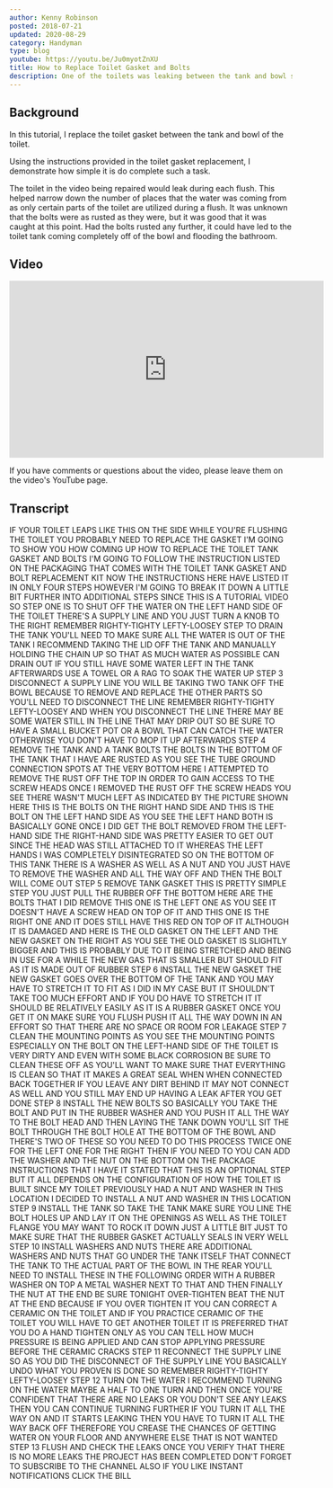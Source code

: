 ```yaml
---
author: Kenny Robinson
posted: 2018-07-21
updated: 2020-08-29
category: Handyman
type: blog
youtube: https://youtu.be/Ju0myotZnXU
title: How to Replace Toilet Gasket and Bolts
description: One of the toilets was leaking between the tank and bowl section. Thus I made a video showing how to replace the gasket between the two.
---
```


## Background

In this tutorial, I replace the toilet gasket between the tank and bowl of the toilet. 

Using the instructions provided in the toilet gasket replacement, I demonstrate how simple it is do complete such a task. 

The toilet in the video being repaired would leak during each flush. This helped narrow down 
the number of places that the water was coming from as only certain parts of the toilet are 
utilized during a flush.  It was unknown that the bolts were as rusted as they were, but it 
was good that it was caught at this point. Had the bolts rusted any further, it could have 
led to the toilet tank coming completely off of the bowl and flooding the bathroom. 

## Video

<iframe width="560" height="315" src="https://www.youtube.com/embed/Ju0myotZnXU" frameborder="0" 
allow="autoplay; encrypted-media" allowfullscreen class="youtube"></iframe>
 
If you have comments or questions about the video, please leave them on the video's YouTube page.

## Transcript

IF YOUR TOILET LEAPS LIKE THIS ON THE
SIDE WHILE YOU'RE FLUSHING THE TOILET
YOU PROBABLY NEED TO REPLACE THE GASKET
I'M GOING TO SHOW YOU HOW COMING UP HOW
TO REPLACE THE TOILET TANK GASKET AND
BOLTS I'M GOING TO FOLLOW THE
INSTRUCTION LISTED ON THE PACKAGING THAT
COMES WITH THE TOILET TANK GASKET AND
BOLT REPLACEMENT KIT NOW THE
INSTRUCTIONS HERE HAVE LISTED IT IN ONLY
FOUR STEPS HOWEVER I'M GOING TO BREAK IT
DOWN A LITTLE BIT FURTHER INTO
ADDITIONAL STEPS SINCE THIS IS A
TUTORIAL VIDEO SO STEP ONE IS TO SHUT
OFF THE WATER ON THE LEFT HAND SIDE OF
THE TOILET THERE'S A SUPPLY LINE AND YOU
JUST TURN A KNOB TO THE RIGHT REMEMBER
RIGHTY-TIGHTY LEFTY-LOOSEY STEP TO DRAIN
THE TANK YOU'LL NEED TO MAKE SURE ALL
THE WATER IS OUT OF THE TANK I RECOMMEND
TAKING THE LID OFF THE TANK AND MANUALLY
HOLDING THE CHAIN UP SO THAT AS MUCH
WATER AS POSSIBLE CAN DRAIN OUT IF YOU
STILL HAVE SOME WATER LEFT IN THE TANK
AFTERWARDS USE A TOWEL OR A RAG TO SOAK
THE WATER UP STEP 3
DISCONNECT A SUPPLY LINE YOU WILL BE
TAKING TWO TANK OFF THE BOWL BECAUSE TO
REMOVE AND REPLACE THE OTHER PARTS SO
YOU'LL NEED TO DISCONNECT THE LINE
REMEMBER RIGHTY-TIGHTY LEFTY-LOOSEY AND
WHEN YOU DISCONNECT THE LINE THERE MAY
BE SOME WATER STILL IN THE LINE THAT MAY
DRIP OUT SO BE SURE TO HAVE A SMALL
BUCKET POT OR A BOWL THAT CAN CATCH THE
WATER OTHERWISE YOU DON'T HAVE TO MOP IT
UP AFTERWARDS STEP 4 REMOVE THE TANK AND
A TANK BOLTS THE BOLTS IN THE BOTTOM OF
THE TANK THAT I HAVE ARE RUSTED AS YOU
SEE THE TUBE GROUND CONNECTION SPOTS AT
THE VERY BOTTOM HERE I ATTEMPTED TO
REMOVE THE RUST OFF THE TOP IN ORDER TO
GAIN ACCESS TO THE SCREW HEADS ONCE I
REMOVED THE RUST OFF THE SCREW HEADS YOU
SEE THERE WASN'T MUCH LEFT AS INDICATED
BY THE PICTURE SHOWN HERE THIS IS THE
BOLTS ON THE RIGHT HAND SIDE AND THIS IS
THE BOLT ON THE LEFT HAND SIDE AS YOU
SEE THE LEFT HAND BOTH IS BASICALLY GONE
ONCE I DID GET THE BOLT REMOVED FROM THE
LEFT-HAND SIDE THE RIGHT-HAND SIDE WAS
PRETTY EASIER TO GET OUT SINCE THE HEAD
WAS STILL ATTACHED TO IT WHEREAS THE
LEFT HANDS I WAS COMPLETELY
DISINTEGRATED
SO ON THE BOTTOM OF THIS TANK THERE IS A
WASHER AS WELL AS A NUT AND YOU JUST
HAVE TO REMOVE THE WASHER AND ALL THE
WAY OFF AND THEN THE BOLT WILL COME OUT
STEP 5
REMOVE TANK GASKET THIS IS PRETTY SIMPLE
STEP YOU JUST PULL THE RUBBER OFF THE
BOTTOM HERE ARE THE BOLTS THAT I DID
REMOVE THIS ONE IS THE LEFT ONE AS YOU
SEE IT DOESN'T HAVE A SCREW HEAD ON TOP
OF IT AND THIS ONE IS THE RIGHT ONE AND
IT DOES STILL HAVE THIS RED ON TOP OF IT
ALTHOUGH IT IS DAMAGED
AND HERE IS THE OLD GASKET ON THE LEFT
AND THE NEW GASKET ON THE RIGHT AS YOU
SEE THE OLD GASKET IS SLIGHTLY BIGGER
AND THIS IS PROBABLY DUE TO IT BEING
STRETCHED AND BEING IN USE FOR A WHILE
THE NEW GAS THAT IS SMALLER BUT SHOULD
FIT AS IT IS MADE OUT OF RUBBER STEP 6
INSTALL THE NEW GASKET THE NEW GASKET
GOES OVER THE BOTTOM OF THE TANK AND YOU
MAY HAVE TO STRETCH IT TO FIT AS I DID
IN MY CASE BUT IT SHOULDN'T TAKE TOO
MUCH EFFORT AND IF YOU DO HAVE TO
STRETCH IT IT SHOULD BE RELATIVELY
EASILY AS IT IS A RUBBER GASKET ONCE YOU
GET IT ON MAKE SURE YOU FLUSH PUSH IT
ALL THE WAY DOWN IN AN EFFORT SO THAT
THERE ARE NO SPACE OR ROOM FOR LEAKAGE
STEP 7
CLEAN THE MOUNTING POINTS AS YOU SEE THE
MOUNTING POINTS ESPECIALLY ON THE BOLT
ON THE LEFT-HAND SIDE OF THE TOILET IS
VERY DIRTY AND EVEN WITH SOME BLACK
CORROSION BE SURE TO CLEAN THESE OFF AS
YOU'LL WANT TO MAKE SURE THAT EVERYTHING
IS CLEAN SO THAT IT MAKES A GREAT SEAL
WHEN WHEN CONNECTED BACK TOGETHER IF YOU
LEAVE ANY DIRT BEHIND IT MAY NOT CONNECT
AS WELL AND YOU STILL MAY END UP HAVING
A LEAK AFTER YOU GET DONE STEP 8 INSTALL
THE NEW BOLTS SO BASICALLY YOU TAKE THE
BOLT AND PUT IN THE RUBBER WASHER AND
YOU PUSH IT ALL THE WAY TO THE BOLT HEAD
AND THEN LAYING THE TANK DOWN YOU'LL SIT
THE BOLT THROUGH THE BOLT HOLE AT THE
BOTTOM OF THE BOWL AND THERE'S TWO OF
THESE SO YOU NEED TO DO THIS PROCESS
TWICE ONE FOR THE LEFT ONE FOR THE RIGHT
THEN IF YOU NEED TO YOU CAN ADD THE
WASHER AND THE NUT ON THE BOTTOM ON THE
PACKAGE INSTRUCTIONS THAT I HAVE IT
STATED THAT THIS IS AN OPTIONAL STEP BUT
IT ALL DEPENDS ON THE CONFIGURATION OF
HOW THE TOILET IS BUILT SINCE MY TOILET
PREVIOUSLY HAD A NUT AND WASHER IN THIS
LOCATION I DECIDED TO INSTALL A NUT AND
WASHER IN THIS LOCATION STEP 9 INSTALL
THE TANK SO TAKE THE TANK MAKE SURE YOU
LINE THE BOLT HOLES UP
AND LAY IT ON THE OPENINGS AS WELL AS
THE TOILET FLANGE YOU MAY WANT TO ROCK
IT DOWN JUST A LITTLE BIT JUST TO MAKE
SURE THAT THE RUBBER GASKET ACTUALLY
SEALS IN VERY WELL STEP 10 INSTALL
WASHERS AND NUTS THERE ARE ADDITIONAL
WASHERS AND NUTS THAT GO UNDER THE TANK
ITSELF THAT CONNECT THE TANK TO THE
ACTUAL PART OF THE BOWL IN THE REAR
YOU'LL NEED TO INSTALL THESE IN THE
FOLLOWING ORDER WITH A RUBBER WASHER ON
TOP A METAL WASHER NEXT TO THAT AND THEN
FINALLY THE NUT AT THE END BE SURE
TONIGHT OVER-TIGHTEN BEAT THE NUT AT THE
END BECAUSE IF YOU OVER TIGHTEN IT YOU
CAN CORRECT A CERAMIC ON THE TOILET AND
IF YOU PRACTICE CERAMIC OF THE TOILET
YOU WILL HAVE TO GET ANOTHER TOILET IT
IS PREFERRED THAT YOU DO A HAND TIGHTEN
ONLY AS YOU CAN TELL HOW MUCH PRESSURE
IS BEING APPLIED AND CAN STOP APPLYING
PRESSURE BEFORE THE CERAMIC CRACKS STEP
11 RECONNECT THE SUPPLY LINE SO AS YOU
DID THE DISCONNECT OF THE SUPPLY LINE
YOU BASICALLY UNDO WHAT YOU PROVEN IS
DONE SO REMEMBER RIGHTY-TIGHTY
LEFTY-LOOSEY STEP 12
TURN ON THE WATER I RECOMMEND TURNING ON
THE WATER MAYBE A HALF TO ONE TURN AND
THEN ONCE YOU'RE CONFIDENT THAT THERE
ARE NO LEAKS OR YOU DON'T SEE ANY LEAKS
THEN YOU CAN CONTINUE TURNING FURTHER IF
YOU TURN IT ALL THE WAY ON AND IT STARTS
LEAKING THEN YOU HAVE TO TURN IT ALL THE
WAY BACK OFF
THEREFORE YOU CREASE THE CHANCES OF
GETTING WATER ON YOUR FLOOR AND ANYWHERE
ELSE THAT IS NOT WANTED STEP 13 FLUSH
AND CHECK THE LEAKS ONCE YOU VERIFY THAT
THERE IS NO MORE LEAKS THE PROJECT HAS
BEEN COMPLETED
DON'T FORGET TO SUBSCRIBE TO THE CHANNEL
ALSO IF YOU LIKE INSTANT NOTIFICATIONS
CLICK THE BILL
